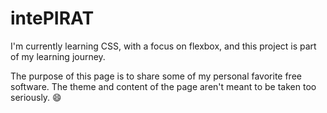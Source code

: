 # intePIRAT

I'm currently learning CSS, with a focus on flexbox, and this project is part of my learning journey.

The purpose of this page is to share some of my personal favorite free software. The theme and content of the page aren't meant to be taken too seriously. :smile:
